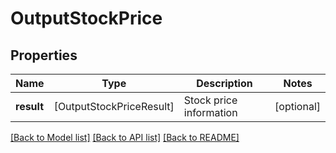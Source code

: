 # OutputStockPrice

## Properties
Name | Type | Description | Notes
------------ | ------------- | ------------- | -------------
**result** | [OutputStockPriceResult] | Stock price information | [optional] 

[[Back to Model list]](../README.md#documentation-for-models) [[Back to API list]](../README.md#documentation-for-api-endpoints) [[Back to README]](../README.md)


